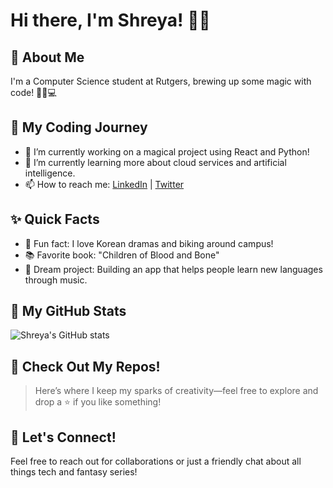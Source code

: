 <!--
**shreyash618/shreyash618** is a ✨ _special_ ✨ repository because its `README.md` (this file) appears on your GitHub profile.

Here are some ideas to get you started:

- 🔭 I’m currently working on ...
- 🌱 I’m currently learning ...
- 👯 I’m looking to collaborate on ...
- 🤔 I’m looking for help with ...
- 💬 Ask me about ...
- 📫 How to reach me: ...
- 😄 Pronouns: ...
- ⚡ Fun fact: ...
-->
# Hi there, I'm Shreya! 👋🎀

## 🌸 About Me
I'm a Computer Science student at Rutgers, brewing up some magic with code! 🧙‍♀️💻

## 🌈 My Coding Journey
- 🔭 I’m currently working on a magical project using React and Python!
- 🌱 I’m currently learning more about cloud services and artificial intelligence.
- 📫 How to reach me: [LinkedIn](your-linkedin) | [Twitter](your-twitter)

## ✨ Quick Facts
- 🍿 Fun fact: I love Korean dramas and biking around campus!
- 📚 Favorite book: "Children of Blood and Bone"
- 🌟 Dream project: Building an app that helps people learn new languages through music.

## 🎨 My GitHub Stats
![Shreya's GitHub stats](https://github-readme-stats.vercel.app/api?username=your-github-username&show_icons=true&theme=radical)

## 📂 Check Out My Repos!
> Here’s where I keep my sparks of creativity—feel free to explore and drop a ⭐ if you like something!

## 💌 Let's Connect!
Feel free to reach out for collaborations or just a friendly chat about all things tech and fantasy series!
